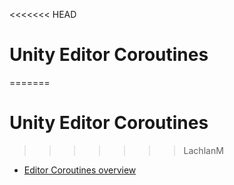 <<<<<<< HEAD
# Unity Editor Coroutines

=======
# Unity Editor Coroutines

>>>>>>> LachlanM
* [Editor Coroutines overview](index)